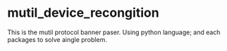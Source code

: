 # mutil_device_recongition
This is the mutil protocol banner paser. Using python language; and each packages to solve aingle problem.
